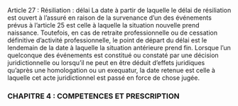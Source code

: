 Article 27 : Résiliation : délai
La date à partir de laquelle le délai de résiliation est ouvert à l’assuré en raison de la survenance d’un des événements prévus à l’article 25 est celle à laquelle la situation nouvelle prend naissance.
Toutefois, en cas de retraite professionnelle ou de cessation définitive d’activité professionnelle, le point de départ du délai est le lendemain de la date à laquelle la situation antérieure prend fin.
Lorsque l’un quelconque des événements est constitué ou constaté par une décision juridictionnelle ou lorsqu’il ne peut en être déduit d’effets juridiques qu’après une homologation ou un exequatur, la date retenue est celle à laquelle cet acte juridictionnel est passé en force de chose jugée.
### CHAPITRE 4 : COMPETENCES ET PRESCRIPTION